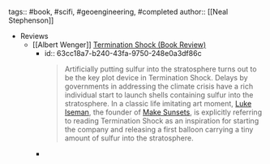 tags:: #book, #scifi, #geoengineering, #completed 
author:: [[Neal Stephenson]]

- Reviews
	- [[Albert Wenger]] [Termination Shock (Book Review)](https://continuations.com/post/707074614148366336/termination-shock-book-review)
		- id:: 63cc18a7-b240-43fa-9750-248e0a3df86c
		  > Artificially putting sulfur into the stratosphere turns out to be the key plot device in Termination Shock. Delays by governments in addressing the climate crisis have a rich individual start to launch shells containing sulfur into the stratosphere. In a classic life imitating art moment, [Luke Iseman](https://twitter.com/liseman), the founder of [Make Sunsets](https://makesunsets.com/), is explicitly referring to reading Termination Shock as an inspiration for starting the company and releasing a first balloon carrying a tiny amount of sulfur into the stratosphere.
		-